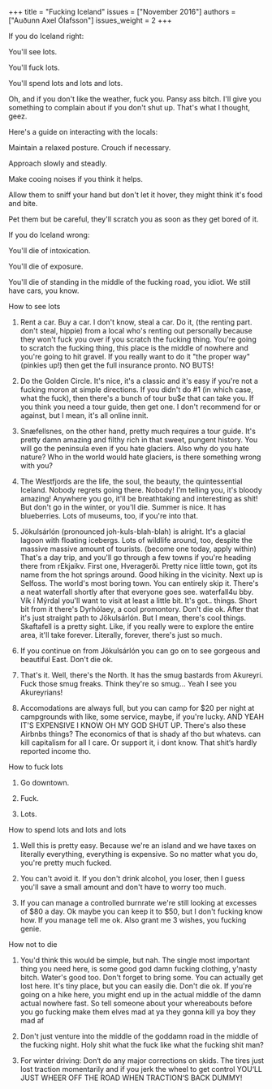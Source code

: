 +++
title = "Fucking Iceland"
issues = ["November 2016"]
authors = ["Auðunn Axel Ólafsson"]
issues_weight = 2
+++

If you do Iceland right:

You'll see lots.

You'll fuck lots.

You'll spend lots and lots and lots.

Oh, and if you don't like the weather, fuck you. Pansy ass bitch. I'll give you something to complain about if you don't shut up. That's what I thought, geez.

Here's a guide on interacting with the locals:

Maintain a relaxed posture. Crouch if necessary.

Approach slowly and steadly.

Make cooing noises if you think it helps.

Allow them to sniff your hand but don't let it hover, they might think it's food and bite.

Pet them but be careful, they'll scratch you as soon as they get bored of it.

If you do Iceland wrong:

You'll die of intoxication.

You'll die of exposure.

You'll die of standing in the middle of the fucking road, you idiot. We still have cars, you know.

How to see lots

1. Rent a car. Buy a car. I don't know, steal a car. Do it, (the renting part. don't steal, hippie) from a local who's renting out personally because they won't fuck you over if you scratch the fucking thing. You're going to scratch the fucking thing, this place is the middle of nowhere and you're going to hit gravel. If you really want to do it "the proper way" (pinkies up!) then get the full insurance pronto. NO BUTS!

2. Do the Golden Circle. It's nice, it's a classic and it's easy if you're not a fucking moron at simple directions. If you didn't do #1 (in which case, what the fuck), then there's a bunch of tour bu$$e$ that can take you. If you think you need a tour guide, then get one. I don't recommend for or against, but I mean, it's all online innit.

3. Snæfellsnes, on the other hand, pretty much requires a tour guide. It's pretty damn amazing and filthy rich in that sweet, pungent history. You will go the peninsula even if you hate glaciers. Also why do you hate nature? Who in the world would hate glaciers, is there something wrong with you?

4. The Westfjords are the life, the soul, the beauty, the quintessential Iceland. Nobody regrets going there. Nobody! I'm telling you, it's bloody amazing! Anywhere you go, it'll be breathtaking and interesting as shit! But don't go in the winter, or you'll die. Summer is nice. It has blueberries. Lots of museums, too, if you're into that.

5. Jökulsárlón (pronounced joh-kuls-blah-blah) is alright. It's a glacial lagoon with floating icebergs. Lots of wildlife around, too, despite the massive massive amount of tourists. (become one today, apply within) That's a day trip, and you'll go through a few towns if you're heading there from rEkjaikv. First one, Hveragerði. Pretty nice little town, got its name from the hot springs around. Good hiking in the vicinity. Next up is Selfoss. The world's most boring town. You can entirely skip it. There's a neat waterfall shortly after that everyone goes see. waterfall4u bby. Vík í Mýrdal you'll want to visit at least a little bit. It's got.. things. Short bit from it there's Dyrhólaey, a cool promontory. Don't die ok. After that it's just straight path to Jökulsárlón. But I mean, there's cool things. Skaftafell is a pretty sight. Like, if you really were to explore the entire area, it'll take forever. Literally, forever, there's just so much.

6. If you continue on from Jökulsárlón you can go on to see gorgeous and beautiful East. Don't die ok.

7. That's it. Well, there's the North. It has the smug bastards from Akureyri. Fuck those smug freaks. Think they're so smug... Yeah I see you Akureyrians!

8. Accomodations are always full, but you can camp for $20 per night at campgrounds with like, some service, maybe, if you're lucky. AND YEAH IT'S EXPENSIVE I KNOW OH MY GOD SHUT UP. There's also these Airbnbs things? The economics of that is shady af tho but whatevs. can kill capitalism for all I care. Or support it, i dont know. That shit‘s hardly reported income tho.

How to fuck lots

1. Go downtown.

2. Fuck.

3. Lots.

How to spend lots and lots and lots

1. Well this is pretty easy. Because we're an island and we have taxes on literally everything, everything is expensive. So no matter what you do, you're pretty much fucked.

2. You can't avoid it. If you don't drink alcohol, you loser, then I guess you'll save a small amount and don't have to worry too much.

3. If you can manage a controlled burnrate we're still looking at excesses of $80 a day. Ok maybe you can keep it to $50, but I don't fucking know how. If you manage tell me ok. Also grant me 3 wishes, you fucking genie.

How not to die

1. You'd think this would be simple, but nah. The single most important thing you need here, is some good god damn fucking clothing, y'nasty bitch. Water's good too. Don't forget to bring some. You can actually get lost here. It's tiny place, but you can easily die. Don't die ok. If you're going on a hike here, you might end up in the actual middle of the damn actual nowhere fast. So tell someone about your whereabouts before you go fucking make them elves mad at ya they gonna kill ya boy they mad af

2. Don't just venture into the middle of the goddamn road in the middle of the fucking night. Holy shit what the fuck like what the fucking shit man?

3. For winter driving: Don‘t do any major corrections on skids. The tires just lost traction momentarily and if you jerk the wheel to get control YOU‘LL JUST WHEER OFF THE ROAD WHEN TRACTION‘S BACK DUMMY!
